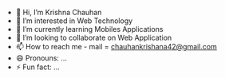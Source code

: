 - 👋 Hi, I’m Krishna Chauhan
- 👀 I’m interested in Web Technology
- 🌱 I’m currently learning Mobiles Applications
- 💞️ I’m looking to collaborate on Web Application 
- 📫 How to reach me - mail = chauhankrishana42@gmail.com
- 😄 Pronouns: ...
- ⚡ Fun fact: ...

<!---
Trynew19/Trynew19 is a ✨ special ✨ repository because its `README.md` (this file) appears on your GitHub profile.
You can click the Preview link to take a look at your changes.
--->
